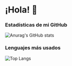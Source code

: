 # ¡Hola! 👋

### Estadísticas de mi GitHub
![Anurag's GitHub stats](https://github-readme-stats.vercel.app/api?username=GianatiempoJulian&show_icons=true&theme=radical)

### Lenguajes más usados
![Top Langs](https://github-readme-stats.vercel.app/api/top-langs/?username=GianatiempoJulian&layout=compact&theme=radical)
